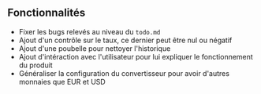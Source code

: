 ## Fonctionnalités

- Fixer les bugs relevés au niveau du `todo.md`
- Ajout d'un contrôle sur le taux, ce dernier peut être nul ou négatif
- Ajout d'une poubelle pour nettoyer l'historique
- Ajout d'intéraction avec l'utilisateur pour lui expliquer le fonctionnement du produit
- Généraliser la configuration du convertisseur pour avoir d'autres monnaies que EUR et USD
